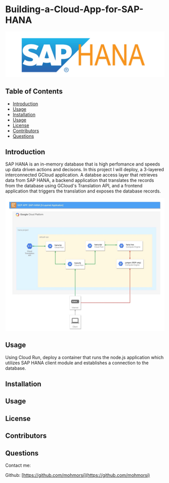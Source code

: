 # Building-a-Cloud-App-for-SAP-HANA

![project image](./img/SAPHANA.png)

## Table of Contents
* [Introduction](#introduction)
* [Usage](#usage)
* [Installation](#installation)
* [Usage](#usage)
* [License](#license)
* [Contributors](#contributors)
* [Questions](#questions)

## Introduction
SAP HANA is an in-memory database that is high perfomance and speeds up data driven actions and decisons. In this project I will deploy, a 3-layered interconnected GCloud application. A databse access layer that retrieves data from SAP HANA, a backend application that translates the records from the database using GCloud's Translation API, and a frontend application that triggers the translation and exposes the database records.

![app structure](./img/gcp_1.jpg)

## Usage
Using Cloud Run, deploy a container that runs the node.js application which utilizes SAP HANA client module and establishes a connection to the database. 

## Installation

## Usage

## License

## Contributors

## Questions
Contact me:

Github: [https://github.com/mohmorsi](https://github.com/mohmorsi)




